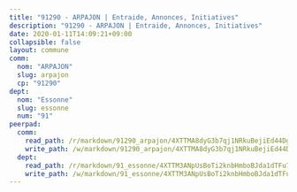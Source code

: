 ```yaml
---
title: "91290 - ARPAJON | Entraide, Annonces, Initiatives"
description: "91290 - ARPAJON | Entraide, Annonces, Initiatives"
date: 2020-01-11T14:09:21+09:00
collapsible: false
layout: commune
comm:
  nom: "ARPAJON"
  slug: arpajon
  cp: "91290"
dept:
  nom: "Essonne"
  slug: essonne
  num: "91"
peerpad:
  comm:
    read_path: /r/markdown/91290_arpajon/4XTTMA8dyG3b7qj1NRkuBejiEd44DgDb38yPxceBESL8fyLAQ
    write_path: /w/markdown/91290_arpajon/4XTTMA8dyG3b7qj1NRkuBejiEd44DgDb38yPxceBESL8fyLAQ-K3TgU2tDhftyp9eTJLtVjUJudvmp5US6i8CC17D8j6A7jZresqeUUK2EkiPBZ6i1Ur5Y3WQYkQQNRWPU8Dsq4ezovf5XzBCmsdDdfiGXZCyMXaMGYq2MXYzoLzc4HmR55x2xeRjJ
  dept:
    read_path: /r/markdown/91_essonne/4XTTM3ANpUsBoTi2knbHmboBJda1dTFu7ky8ZK9dB2RyMMfWF
    write_path: /w/markdown/91_essonne/4XTTM3ANpUsBoTi2knbHmboBJda1dTFu7ky8ZK9dB2RyMMfWF-K3TgUyWqeJSocSvH4aaj1ao8GVHVL7XNdUYQ4QUUeH9BAdnr24zoBJ2C3FCPvjfnNG6dyrzadtyfizxGKpMjZFU9wDjSpA4g6VtDcxL8iEmbLsyV9TFoF7XzgcRopbNZHgpYvcW3
---
```


